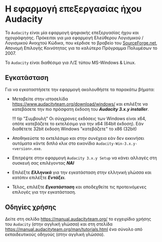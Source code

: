 # Η εφαρμογή επεξεργασίας ήχου Audacity

Το ```Audacity``` είναι μία εφαρμογή ψηφιακής επεξεργασίας ήχου και ηχογράφησης. Πρόκειται για μια εφαρμογή Ελεύθερου Λογισμικού / Λογισμικού Ανοιχτού Κώδικα, που κέρδισε το βραβείο του [SourceForge.net](https://sourceforge.net/), Απονομή Επιλογής Κοινότητας για το καλύτερο Πρόγραμμα Πολυμέσων το 2007.

Το ```Audacity``` είναι διαθέσιμο για Λ/Σ τύπου MS-Windows & Linux.

## Εγκατάσταση

Για να εγκαταστήσετε την εφαρμογή ακολουθήστε τα παρακάτω βήματα:

- Μεταβείτε στην ιστοσελίδα https://www.audacityteam.org/download/windows/ και επιλέξτε να κατεβάσετε την πιο πρόσφατη έκδοση του ***Audacity 3.x.y installer***.

    !!! tip "Συμβουλή"
        Οι σύγχρονες εκδόσεις των Windows είναι x64, οπότε κατεβάζετε το εκτελέσιμο για την x64 (64bit έκδοση). Εάν διαθέτετε 32bit έκδοση Windows "κατεβάζετε" το x86 (32bit)

- Αποθηκεύστε το εκτελέσιμο και στην συνέχεια εάν δεν εκκινήσει αυτόματα κάντε διπλό κλικ στο εικονίδιο ```Audacity-Win-3.x.y-<version>.exe```.
- Επιτρέψτε στην εφαρμογή ```Audacity 3.x.y Setup``` να κάνει αλλαγές στη συσκευή σας επιλέγοντας ***ΝΑΙ***
- Επιλέξτε ***Ελληνικά*** για την εγκατάσταση στην ελληνική γλώσσα και κατόπιν επιλέξτε ***Εντάξει***.
- Τέλος, επιλέξτε ***Εγκατάσταση*** και αποδεχθείτε τις προτεινόμενες επιλογές για την εγκατάσταση.

## Οδηγίες χρήσης

Δείτε στη σελίδα https://manual.audacityteam.org/ το εγχειρίδιο χρήσης του ```Audacity``` (στην αγγλική γλώσσα) και στη στελίδα https://manual.audacityteam.org/man/tutorials.html ένα σύνολο από εκπαιδευτικούς οδηγούς (στην αγγλική γλώσσα).
